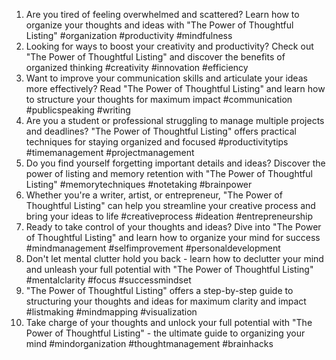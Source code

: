 1. Are you tired of feeling overwhelmed and scattered? Learn how to organize your thoughts and ideas with "The Power of Thoughtful Listing" #organization #productivity #mindfulness
2. Looking for ways to boost your creativity and productivity? Check out "The Power of Thoughtful Listing" and discover the benefits of organized thinking #creativity #innovation #efficiency
3. Want to improve your communication skills and articulate your ideas more effectively? Read "The Power of Thoughtful Listing" and learn how to structure your thoughts for maximum impact #communication #publicspeaking #writing
4. Are you a student or professional struggling to manage multiple projects and deadlines? "The Power of Thoughtful Listing" offers practical techniques for staying organized and focused #productivitytips #timemanagement #projectmanagement
5. Do you find yourself forgetting important details and ideas? Discover the power of listing and memory retention with "The Power of Thoughtful Listing" #memorytechniques #notetaking #brainpower
6. Whether you're a writer, artist, or entrepreneur, "The Power of Thoughtful Listing" can help you streamline your creative process and bring your ideas to life #creativeprocess #ideation #entrepreneurship
7. Ready to take control of your thoughts and ideas? Dive into "The Power of Thoughtful Listing" and learn how to organize your mind for success #mindmanagement #selfimprovement #personaldevelopment
8. Don't let mental clutter hold you back - learn how to declutter your mind and unleash your full potential with "The Power of Thoughtful Listing" #mentalclarity #focus #successmindset
9. "The Power of Thoughtful Listing" offers a step-by-step guide to structuring your thoughts and ideas for maximum clarity and impact #listmaking #mindmapping #visualization
10. Take charge of your thoughts and unlock your full potential with "The Power of Thoughtful Listing" - the ultimate guide to organizing your mind #mindorganization #thoughtmanagement #brainhacks
